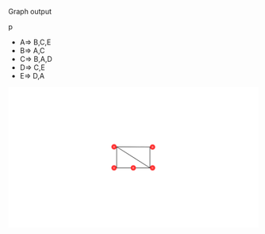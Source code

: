 <p>Graph output</p>p
<div>
  <ul>
    <li>A=> B,C,E</li>
    <li>B=> A,C</li>
    <li>C=> B,A,D</li>
    <li>D=> C,E</li>
    <li>E=> D,A</li>
  </ul>
</div>
<img src="https://raw.githubusercontent.com/arifuzzaman-tanin/data-structures/main/images/graph.png"/>
